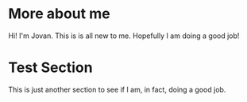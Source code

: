 # More about me
Hi! I'm Jovan. This is is all new to me. Hopefully I am doing a good job!
# Test Section
This is just another section to see if I am, in fact, doing a good job.
